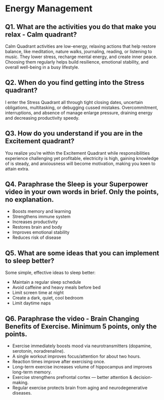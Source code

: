 # Energy Management 

## Q1. What are the activities you do that make you relax - Calm quadrant?

Calm Quadrant activities are low-energy, relaxing actions that help restore balance, like meditation, nature walks, journaling, reading, or listening to music. They lower stress, recharge mental energy, and create inner peace. Choosing them regularly helps build resilience, emotional stability, and overall well-being in a busy lifestyle.

## Q2. When do you find getting into the Stress quadrant?

I enter the Stress Quadrant all through tight closing dates, uncertain obligations, multitasking, or debugging cussed mistakes. Overcommitment, interruptions, and absence of manage enlarge pressure, draining energy and decreasing productivity speedy.

## Q3. How do you understand if you are in the Excitement quadrant?

You realize you’re within the Excitement Quadrant while responsibilities experience challenging yet profitable, electricity is high, gaining knowledge of is steady, and anxiousness will become motivation, making you keen to attain extra.

## Q4. Paraphrase the Sleep is your Superpower video in your own words in brief. Only the points, no explanation.

* Boosts memory and learning
* Strengthens immune system
* Increases productivity
* Restores brain and body
* Improves emotional stability
* Reduces risk of disease

## Q5. What are some ideas that you can implement to sleep better?

Some simple, effective ideas to sleep better:
* Maintain a regular sleep schedule
* Avoid caffeine and heavy meals before bed
* Limit screen time at night
* Create a dark, quiet, cool bedroom
* Limit daytime naps


## Q6. Paraphrase the video - Brain Changing Benefits of Exercise. Minimum 5 points, only the points.

* Exercise immediately boosts mood via neurotransmitters (dopamine, serotonin, noradrenaline). 
* A single workout improves focus/attention for about two hours. 
* Reaction times improve after exercising once. 
* Long-term exercise increases volume of hippocampus and improves long-term memory.
* Exercise strengthens prefrontal cortex — better attention & decision-making. 
* Regular exercise protects brain from aging and neurodegenerative diseases.
